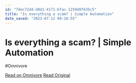 ```yaml
---
id: "7dec72dd-d8d1-4171-bfac-1259d8f635c5"
title: "Is everything a scam? | Simple Automation"
date_saved: "2023-07-12 09:28:55"
---
```


# Is everything a scam? | Simple Automation
#Omnivore

[Read on Omnivore](https://omnivore.app/me/is-everything-a-scam-simple-automation-1894937b849)
[Read Original](https://blog.ajour.io/is-everything-a-scam)

